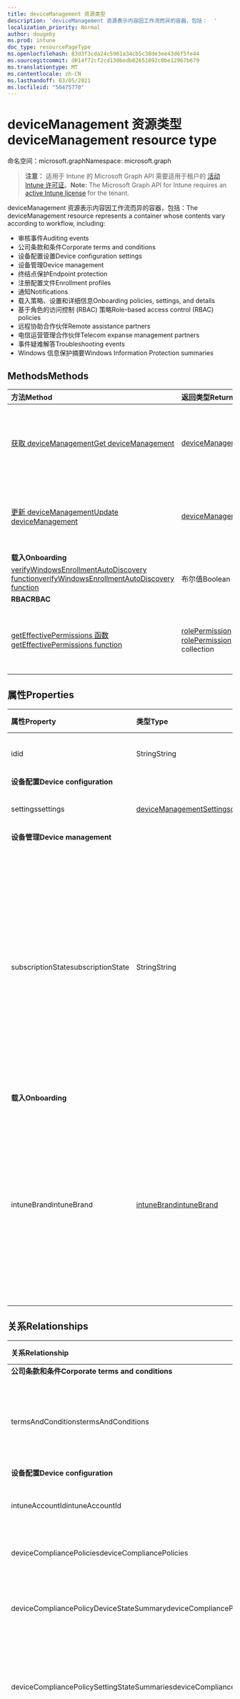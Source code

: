 ```yaml
---
title: deviceManagement 资源类型
description: 'deviceManagement 资源表示内容因工作流而异的容器，包括：  '
localization_priority: Normal
author: dougeby
ms.prod: intune
doc_type: resourcePageType
ms.openlocfilehash: 83d3f3cda24c5961a34cb5c38de3ee43d6f5fe44
ms.sourcegitcommit: d014f72cf2cd130bedb02651092c0be12967b679
ms.translationtype: MT
ms.contentlocale: zh-CN
ms.lasthandoff: 03/05/2021
ms.locfileid: "50475770"
---
```

# <a name="devicemanagement-resource-type"></a><span data-ttu-id="ca703-103">deviceManagement 资源类型</span><span class="sxs-lookup"><span data-stu-id="ca703-103">deviceManagement resource type</span></span>

<span data-ttu-id="ca703-104">命名空间：microsoft.graph</span><span class="sxs-lookup"><span data-stu-id="ca703-104">Namespace: microsoft.graph</span></span>

> <span data-ttu-id="ca703-105">**注意：** 适用于 Intune 的 Microsoft Graph API 需要适用于租户的 [活动 Intune 许可证](https://go.microsoft.com/fwlink/?linkid=839381)。</span><span class="sxs-lookup"><span data-stu-id="ca703-105">**Note:** The Microsoft Graph API for Intune requires an [active Intune license](https://go.microsoft.com/fwlink/?linkid=839381) for the tenant.</span></span>

<span data-ttu-id="ca703-106">deviceManagement 资源表示内容因工作流而异的容器，包括：</span><span class="sxs-lookup"><span data-stu-id="ca703-106">The deviceManagement resource represents a container whose contents vary according to workflow, including:</span></span>  

- <span data-ttu-id="ca703-107">审核事件</span><span class="sxs-lookup"><span data-stu-id="ca703-107">Auditing events</span></span>  
- <span data-ttu-id="ca703-108">公司条款和条件</span><span class="sxs-lookup"><span data-stu-id="ca703-108">Corporate terms and conditions</span></span>   
- <span data-ttu-id="ca703-109">设备配置设置</span><span class="sxs-lookup"><span data-stu-id="ca703-109">Device configuration settings</span></span>  
- <span data-ttu-id="ca703-110">设备管理</span><span class="sxs-lookup"><span data-stu-id="ca703-110">Device management</span></span>  
- <span data-ttu-id="ca703-111">终结点保护</span><span class="sxs-lookup"><span data-stu-id="ca703-111">Endpoint protection</span></span>  
- <span data-ttu-id="ca703-112">注册配置文件</span><span class="sxs-lookup"><span data-stu-id="ca703-112">Enrollment profiles</span></span>  
- <span data-ttu-id="ca703-113">通知</span><span class="sxs-lookup"><span data-stu-id="ca703-113">Notifications</span></span>  
- <span data-ttu-id="ca703-114">载入策略、设置和详细信息</span><span class="sxs-lookup"><span data-stu-id="ca703-114">Onboarding policies, settings, and details</span></span>  
- <span data-ttu-id="ca703-115">基于角色的访问控制 (RBAC) 策略</span><span class="sxs-lookup"><span data-stu-id="ca703-115">Role-based access control (RBAC) policies</span></span>  
- <span data-ttu-id="ca703-116">远程协助合作伙伴</span><span class="sxs-lookup"><span data-stu-id="ca703-116">Remote assistance partners</span></span>  
- <span data-ttu-id="ca703-117">电信运营管理合作伙伴</span><span class="sxs-lookup"><span data-stu-id="ca703-117">Telecom expanse management partners</span></span>  
- <span data-ttu-id="ca703-118">事件疑难解答</span><span class="sxs-lookup"><span data-stu-id="ca703-118">Troubleshooting events</span></span>  
- <span data-ttu-id="ca703-119">Windows 信息保护摘要</span><span class="sxs-lookup"><span data-stu-id="ca703-119">Windows Information Protection summaries</span></span>  

## <a name="methods"></a><span data-ttu-id="ca703-120">Methods</span><span class="sxs-lookup"><span data-stu-id="ca703-120">Methods</span></span>
|<span data-ttu-id="ca703-121">方法</span><span class="sxs-lookup"><span data-stu-id="ca703-121">Method</span></span>|<span data-ttu-id="ca703-122">返回类型</span><span class="sxs-lookup"><span data-stu-id="ca703-122">Return Type</span></span>|<span data-ttu-id="ca703-123">说明</span><span class="sxs-lookup"><span data-stu-id="ca703-123">Description</span></span>|
|:---|:---|:---|
|[<span data-ttu-id="ca703-124">获取 deviceManagement</span><span class="sxs-lookup"><span data-stu-id="ca703-124">Get deviceManagement</span></span>](../api/intune-shared-devicemanagement-get.md)|[<span data-ttu-id="ca703-125">deviceManagement</span><span class="sxs-lookup"><span data-stu-id="ca703-125">deviceManagement</span></span>](../resources/intune-shared-devicemanagement.md)|<span data-ttu-id="ca703-126">读取 [deviceManagement](../resources/intune-shared-devicemanagement.md) 对象的属性和关系。</span><span class="sxs-lookup"><span data-stu-id="ca703-126">Read properties and relationships of the [deviceManagement](../resources/intune-shared-devicemanagement.md) object.</span></span>|
|[<span data-ttu-id="ca703-127">更新 deviceManagement</span><span class="sxs-lookup"><span data-stu-id="ca703-127">Update deviceManagement</span></span>](../api/intune-shared-devicemanagement-update.md)|[<span data-ttu-id="ca703-128">deviceManagement</span><span class="sxs-lookup"><span data-stu-id="ca703-128">deviceManagement</span></span>](../resources/intune-shared-devicemanagement.md)|<span data-ttu-id="ca703-129">更新 [deviceManagement](../resources/intune-shared-devicemanagement.md) 对象的属性。</span><span class="sxs-lookup"><span data-stu-id="ca703-129">Update the properties of a [deviceManagement](../resources/intune-shared-devicemanagement.md) object.</span></span>|
|<span data-ttu-id="ca703-130">**载入**</span><span class="sxs-lookup"><span data-stu-id="ca703-130">**Onboarding**</span></span>|
|[<span data-ttu-id="ca703-131">verifyWindowsEnrollmentAutoDiscovery function</span><span class="sxs-lookup"><span data-stu-id="ca703-131">verifyWindowsEnrollmentAutoDiscovery function</span></span>](../api/intune-shared-devicemanagement-verifywindowsenrollmentautodiscovery.md)|<span data-ttu-id="ca703-132">布尔值</span><span class="sxs-lookup"><span data-stu-id="ca703-132">Boolean</span></span>|<span data-ttu-id="ca703-133">尚未记录</span><span class="sxs-lookup"><span data-stu-id="ca703-133">Not yet documented</span></span>|
|<span data-ttu-id="ca703-134">**RBAC**</span><span class="sxs-lookup"><span data-stu-id="ca703-134">**RBAC**</span></span>|
|[<span data-ttu-id="ca703-135">getEffectivePermissions 函数</span><span class="sxs-lookup"><span data-stu-id="ca703-135">getEffectivePermissions function</span></span>](../api/intune-shared-devicemanagement-geteffectivepermissions.md)|<span data-ttu-id="ca703-136">[rolePermission](../resources/intune-rbac-rolepermission.md) 集合或字符串集合</span><span class="sxs-lookup"><span data-stu-id="ca703-136">[rolePermission](../resources/intune-rbac-rolepermission.md) collection or string collection</span></span>|<span data-ttu-id="ca703-137">检索当前验证的用户的有效权限</span><span class="sxs-lookup"><span data-stu-id="ca703-137">Retrieves the effective permissions of the currently authenticated user</span></span>|

## <a name="properties"></a><span data-ttu-id="ca703-138">属性</span><span class="sxs-lookup"><span data-stu-id="ca703-138">Properties</span></span>
|<span data-ttu-id="ca703-139">属性</span><span class="sxs-lookup"><span data-stu-id="ca703-139">Property</span></span>|<span data-ttu-id="ca703-140">类型</span><span class="sxs-lookup"><span data-stu-id="ca703-140">Type</span></span>|<span data-ttu-id="ca703-141">说明</span><span class="sxs-lookup"><span data-stu-id="ca703-141">Description</span></span>|
|:---|:---|:---|
|<span data-ttu-id="ca703-142">id</span><span class="sxs-lookup"><span data-stu-id="ca703-142">id</span></span>|<span data-ttu-id="ca703-143">String</span><span class="sxs-lookup"><span data-stu-id="ca703-143">String</span></span>|<span data-ttu-id="ca703-144">设备唯一标识符</span><span class="sxs-lookup"><span data-stu-id="ca703-144">Unique Identifier for the device</span></span>|
|<span data-ttu-id="ca703-145">**设备配置**</span><span class="sxs-lookup"><span data-stu-id="ca703-145">**Device configuration**</span></span>|
|<span data-ttu-id="ca703-146">settings</span><span class="sxs-lookup"><span data-stu-id="ca703-146">settings</span></span>|[<span data-ttu-id="ca703-147">deviceManagementSettings</span><span class="sxs-lookup"><span data-stu-id="ca703-147">deviceManagementSettings</span></span>](../resources/intune-deviceconfig-devicemanagementsettings.md)|<span data-ttu-id="ca703-148">帐户级别设置。</span><span class="sxs-lookup"><span data-stu-id="ca703-148">Account level settings.</span></span>|
|<span data-ttu-id="ca703-149">**设备管理**</span><span class="sxs-lookup"><span data-stu-id="ca703-149">**Device management**</span></span>|
|<span data-ttu-id="ca703-150">subscriptionState</span><span class="sxs-lookup"><span data-stu-id="ca703-150">subscriptionState</span></span>|<span data-ttu-id="ca703-151">String</span><span class="sxs-lookup"><span data-stu-id="ca703-151">String</span></span>|<span data-ttu-id="ca703-152">租户移动设备管理订阅状态。</span><span class="sxs-lookup"><span data-stu-id="ca703-152">Tenant mobile device management subscription state.</span></span> <span data-ttu-id="ca703-153">可取值包括：`pending`、`active`、`warning`、`disabled`、`deleted`、`blocked`、`lockedOut`。</span><span class="sxs-lookup"><span data-stu-id="ca703-153">The possible values are: `pending`, `active`, `warning`, `disabled`, `deleted`, `blocked`, `lockedOut`.</span></span>|
|<span data-ttu-id="ca703-154">**载入**</span><span class="sxs-lookup"><span data-stu-id="ca703-154">**Onboarding**</span></span>|
|<span data-ttu-id="ca703-155">intuneBrand</span><span class="sxs-lookup"><span data-stu-id="ca703-155">intuneBrand</span></span>|[<span data-ttu-id="ca703-156">intuneBrand</span><span class="sxs-lookup"><span data-stu-id="ca703-156">intuneBrand</span></span>](../resources/intune-onboarding-intunebrand.md)|<span data-ttu-id="ca703-157">intuneBrand 包含在自定义公司门户应用程序以及最终用户网页版门户的外观时使用的数据。</span><span class="sxs-lookup"><span data-stu-id="ca703-157">intuneBrand contains data which is used in customizing the appearance of the Company Portal applications as well as the end user web portal.</span></span>|

## <a name="relationships"></a><span data-ttu-id="ca703-158">关系</span><span class="sxs-lookup"><span data-stu-id="ca703-158">Relationships</span></span>
|<span data-ttu-id="ca703-159">关系</span><span class="sxs-lookup"><span data-stu-id="ca703-159">Relationship</span></span>|<span data-ttu-id="ca703-160">类型</span><span class="sxs-lookup"><span data-stu-id="ca703-160">Type</span></span>|<span data-ttu-id="ca703-161">说明</span><span class="sxs-lookup"><span data-stu-id="ca703-161">Description</span></span>|
|:---|:---|:---|
|<span data-ttu-id="ca703-162">**公司条款和条件**</span><span class="sxs-lookup"><span data-stu-id="ca703-162">**Corporate terms and conditions**</span></span>|
|<span data-ttu-id="ca703-163">termsAndConditions</span><span class="sxs-lookup"><span data-stu-id="ca703-163">termsAndConditions</span></span>|<span data-ttu-id="ca703-164">[termsAndConditions](../resources/intune-companyterms-termsandconditions.md) 集合</span><span class="sxs-lookup"><span data-stu-id="ca703-164">[termsAndConditions](../resources/intune-companyterms-termsandconditions.md) collection</span></span>|<span data-ttu-id="ca703-165">与公司的设备管理关联的条款和条件。</span><span class="sxs-lookup"><span data-stu-id="ca703-165">The terms and conditions associated with device management of the company.</span></span>|
|<span data-ttu-id="ca703-166">**设备配置**</span><span class="sxs-lookup"><span data-stu-id="ca703-166">**Device configuration**</span></span>|
|<span data-ttu-id="ca703-167">intuneAccountId</span><span class="sxs-lookup"><span data-stu-id="ca703-167">intuneAccountId</span></span>|<span data-ttu-id="ca703-168">Guid</span><span class="sxs-lookup"><span data-stu-id="ca703-168">Guid</span></span>|<span data-ttu-id="ca703-169">给定租户的 Intune 帐户 ID。</span><span class="sxs-lookup"><span data-stu-id="ca703-169">Intune Account ID for given tenant.</span></span>|
|<span data-ttu-id="ca703-170">deviceCompliancePolicies</span><span class="sxs-lookup"><span data-stu-id="ca703-170">deviceCompliancePolicies</span></span>|<span data-ttu-id="ca703-171">[deviceCompliancePolicy](../resources/intune-deviceconfig-devicecompliancepolicy.md) 集合</span><span class="sxs-lookup"><span data-stu-id="ca703-171">[deviceCompliancePolicy](../resources/intune-deviceconfig-devicecompliancepolicy.md) collection</span></span>|<span data-ttu-id="ca703-172">设备符合性策略。</span><span class="sxs-lookup"><span data-stu-id="ca703-172">The device compliance policies.</span></span>|
|<span data-ttu-id="ca703-173">deviceCompliancePolicyDeviceStateSummary</span><span class="sxs-lookup"><span data-stu-id="ca703-173">deviceCompliancePolicyDeviceStateSummary</span></span>|[<span data-ttu-id="ca703-174">deviceCompliancePolicyDeviceStateSummary</span><span class="sxs-lookup"><span data-stu-id="ca703-174">deviceCompliancePolicyDeviceStateSummary</span></span>](../resources/intune-deviceconfig-devicecompliancepolicydevicestatesummary.md)|<span data-ttu-id="ca703-175">此帐户的设备符合性状态摘要。</span><span class="sxs-lookup"><span data-stu-id="ca703-175">The device compliance state summary for this account.</span></span>|
|<span data-ttu-id="ca703-176">deviceCompliancePolicySettingStateSummaries</span><span class="sxs-lookup"><span data-stu-id="ca703-176">deviceCompliancePolicySettingStateSummaries</span></span>|<span data-ttu-id="ca703-177">[deviceCompliancePolicySettingStateSummary](../resources/intune-deviceconfig-devicecompliancepolicysettingstatesummary.md) 集合</span><span class="sxs-lookup"><span data-stu-id="ca703-177">[deviceCompliancePolicySettingStateSummary](../resources/intune-deviceconfig-devicecompliancepolicysettingstatesummary.md) collection</span></span>|<span data-ttu-id="ca703-178">此帐户的符合性设置的摘要状态。</span><span class="sxs-lookup"><span data-stu-id="ca703-178">The summary states of compliance policy settings for this account.</span></span>|
|<span data-ttu-id="ca703-179">deviceConfigurationDeviceStateSummaries</span><span class="sxs-lookup"><span data-stu-id="ca703-179">deviceConfigurationDeviceStateSummaries</span></span>|[<span data-ttu-id="ca703-180">deviceConfigurationDeviceStateSummary</span><span class="sxs-lookup"><span data-stu-id="ca703-180">deviceConfigurationDeviceStateSummary</span></span>](../resources/intune-deviceconfig-deviceconfigurationdevicestatesummary.md)|<span data-ttu-id="ca703-181">此帐户的设备配置设备状态摘要。</span><span class="sxs-lookup"><span data-stu-id="ca703-181">The device configuration device state summary for this account.</span></span>|
|<span data-ttu-id="ca703-182">deviceConfigurations</span><span class="sxs-lookup"><span data-stu-id="ca703-182">deviceConfigurations</span></span>|<span data-ttu-id="ca703-183">[deviceConfiguration](../resources/intune-deviceconfig-deviceconfiguration.md) 集合</span><span class="sxs-lookup"><span data-stu-id="ca703-183">[deviceConfiguration](../resources/intune-deviceconfig-deviceconfiguration.md) collection</span></span>|<span data-ttu-id="ca703-184">设备配置。</span><span class="sxs-lookup"><span data-stu-id="ca703-184">The device configurations.</span></span>|
|<span data-ttu-id="ca703-185">iosUpdateStatuses</span><span class="sxs-lookup"><span data-stu-id="ca703-185">iosUpdateStatuses</span></span>|<span data-ttu-id="ca703-186">[iosUpdateDeviceStatus](../resources/intune-deviceconfig-iosupdatedevicestatus.md) 集合</span><span class="sxs-lookup"><span data-stu-id="ca703-186">[iosUpdateDeviceStatus](../resources/intune-deviceconfig-iosupdatedevicestatus.md) collection</span></span>|<span data-ttu-id="ca703-187">此帐户的 IOS 软件更新安装状态。</span><span class="sxs-lookup"><span data-stu-id="ca703-187">The IOS software update installation statuses for this account.</span></span>|
|<span data-ttu-id="ca703-188">softwareUpdateStatusSummary</span><span class="sxs-lookup"><span data-stu-id="ca703-188">softwareUpdateStatusSummary</span></span>|[<span data-ttu-id="ca703-189">softwareUpdateStatusSummary</span><span class="sxs-lookup"><span data-stu-id="ca703-189">softwareUpdateStatusSummary</span></span>](../resources/intune-deviceconfig-softwareupdatestatussummary.md)|<span data-ttu-id="ca703-190">软件更新状态摘要。</span><span class="sxs-lookup"><span data-stu-id="ca703-190">The software update status summary.</span></span>|
|<span data-ttu-id="ca703-191">**设备管理**</span><span class="sxs-lookup"><span data-stu-id="ca703-191">**Device management**</span></span>|
|<span data-ttu-id="ca703-192">applePushNotificationCertificate</span><span class="sxs-lookup"><span data-stu-id="ca703-192">applePushNotificationCertificate</span></span>|[<span data-ttu-id="ca703-193">applePushNotificationCertificate</span><span class="sxs-lookup"><span data-stu-id="ca703-193">applePushNotificationCertificate</span></span>](../resources/intune-devices-applepushnotificationcertificate.md)|<span data-ttu-id="ca703-194">Apple 推送通知证书。</span><span class="sxs-lookup"><span data-stu-id="ca703-194">Apple push notification certificate.</span></span>|
|<span data-ttu-id="ca703-195">detectedApps</span><span class="sxs-lookup"><span data-stu-id="ca703-195">detectedApps</span></span>|<span data-ttu-id="ca703-196">[detectedApp](../resources/intune-devices-detectedapp.md) 集合</span><span class="sxs-lookup"><span data-stu-id="ca703-196">[detectedApp](../resources/intune-devices-detectedapp.md) collection</span></span>|<span data-ttu-id="ca703-197">检测到与设备关联的应用的列表。</span><span class="sxs-lookup"><span data-stu-id="ca703-197">The list of detected apps associated with a device.</span></span>|
|<span data-ttu-id="ca703-198">managedDeviceOverview</span><span class="sxs-lookup"><span data-stu-id="ca703-198">managedDeviceOverview</span></span>|[<span data-ttu-id="ca703-199">managedDeviceOverview</span><span class="sxs-lookup"><span data-stu-id="ca703-199">managedDeviceOverview</span></span>](../resources/intune-devices-manageddeviceoverview.md)|<span data-ttu-id="ca703-200">设备概述</span><span class="sxs-lookup"><span data-stu-id="ca703-200">Device overview</span></span>|
|<span data-ttu-id="ca703-201">managedDevices</span><span class="sxs-lookup"><span data-stu-id="ca703-201">managedDevices</span></span>|<span data-ttu-id="ca703-202">[managedDevice](../resources/intune-devices-manageddevice.md) 集合</span><span class="sxs-lookup"><span data-stu-id="ca703-202">[managedDevice](../resources/intune-devices-manageddevice.md) collection</span></span>|<span data-ttu-id="ca703-203">托管设备列表。</span><span class="sxs-lookup"><span data-stu-id="ca703-203">The list of managed devices.</span></span>|
|<span data-ttu-id="ca703-204">**通知**</span><span class="sxs-lookup"><span data-stu-id="ca703-204">**Notifications**</span></span>|
|<span data-ttu-id="ca703-205">notificationMessageTemplates</span><span class="sxs-lookup"><span data-stu-id="ca703-205">notificationMessageTemplates</span></span>|<span data-ttu-id="ca703-206">[notificationMessageTemplate](../resources/intune-notification-notificationmessagetemplate.md) 集合</span><span class="sxs-lookup"><span data-stu-id="ca703-206">[notificationMessageTemplate](../resources/intune-notification-notificationmessagetemplate.md) collection</span></span>|<span data-ttu-id="ca703-207">通知消息模板。</span><span class="sxs-lookup"><span data-stu-id="ca703-207">The Notification Message Templates.</span></span>|
|<span data-ttu-id="ca703-208">**载入**</span><span class="sxs-lookup"><span data-stu-id="ca703-208">**Onboarding**</span></span>|
|<span data-ttu-id="ca703-209">conditionalAccessSettings</span><span class="sxs-lookup"><span data-stu-id="ca703-209">conditionalAccessSettings</span></span>|[<span data-ttu-id="ca703-210">onPremisesConditionalAccessSettings</span><span class="sxs-lookup"><span data-stu-id="ca703-210">onPremisesConditionalAccessSettings</span></span>](../resources/intune-onboarding-onpremisesconditionalaccesssettings.md)|<span data-ttu-id="ca703-211">Exchange 本地条件访问设置。</span><span class="sxs-lookup"><span data-stu-id="ca703-211">The Exchange on premises conditional access settings.</span></span> <span data-ttu-id="ca703-212">本地条件访问需要设备注册并符合邮件访问要求</span><span class="sxs-lookup"><span data-stu-id="ca703-212">On premises conditional access will require devices to be both enrolled and compliant for mail access</span></span>|
|<span data-ttu-id="ca703-213">deviceCategories</span><span class="sxs-lookup"><span data-stu-id="ca703-213">deviceCategories</span></span>|<span data-ttu-id="ca703-214">[deviceCategory](../resources/intune-shared-devicecategory.md) 集合</span><span class="sxs-lookup"><span data-stu-id="ca703-214">[deviceCategory](../resources/intune-shared-devicecategory.md) collection</span></span>|<span data-ttu-id="ca703-215">租户的设备类别列表。</span><span class="sxs-lookup"><span data-stu-id="ca703-215">The list of device categories with the tenant.</span></span>|
|<span data-ttu-id="ca703-216">deviceEnrollmentConfigurations</span><span class="sxs-lookup"><span data-stu-id="ca703-216">deviceEnrollmentConfigurations</span></span>|<span data-ttu-id="ca703-217">[deviceEnrollmentConfiguration](../resources/intune-onboarding-deviceenrollmentconfiguration.md) 集合</span><span class="sxs-lookup"><span data-stu-id="ca703-217">[deviceEnrollmentConfiguration](../resources/intune-onboarding-deviceenrollmentconfiguration.md) collection</span></span>|<span data-ttu-id="ca703-218">设备注册配置列表</span><span class="sxs-lookup"><span data-stu-id="ca703-218">The list of device enrollment configurations</span></span>|
|<span data-ttu-id="ca703-219">deviceManagementPartners</span><span class="sxs-lookup"><span data-stu-id="ca703-219">deviceManagementPartners</span></span>|<span data-ttu-id="ca703-220">[deviceManagementPartner](../resources/intune-onboarding-devicemanagementpartner.md) 集合</span><span class="sxs-lookup"><span data-stu-id="ca703-220">[deviceManagementPartner](../resources/intune-onboarding-devicemanagementpartner.md) collection</span></span>|<span data-ttu-id="ca703-221">由租户配置的设备管理合作伙伴列表。</span><span class="sxs-lookup"><span data-stu-id="ca703-221">The list of Device Management Partners configured by the tenant.</span></span>|
|<span data-ttu-id="ca703-222">complianceManagementPartners</span><span class="sxs-lookup"><span data-stu-id="ca703-222">complianceManagementPartners</span></span>|<span data-ttu-id="ca703-223">[complianceManagementPartner](../resources/intune-onboarding-compliancemanagementpartner.md) 集合</span><span class="sxs-lookup"><span data-stu-id="ca703-223">[complianceManagementPartner](../resources/intune-onboarding-compliancemanagementpartner.md) collection</span></span>|<span data-ttu-id="ca703-224">租户配置的合规性管理合作伙伴列表。</span><span class="sxs-lookup"><span data-stu-id="ca703-224">The list of Compliance Management Partners configured by the tenant.</span></span>|
|<span data-ttu-id="ca703-225">exchangeConnectors</span><span class="sxs-lookup"><span data-stu-id="ca703-225">exchangeConnectors</span></span>|<span data-ttu-id="ca703-226">[deviceManagementExchangeConnector](../resources/intune-onboarding-devicemanagementexchangeconnector.md) 集合</span><span class="sxs-lookup"><span data-stu-id="ca703-226">[deviceManagementExchangeConnector](../resources/intune-onboarding-devicemanagementexchangeconnector.md) collection</span></span>|<span data-ttu-id="ca703-227">由租户配置的 Exchange 连接器列表。</span><span class="sxs-lookup"><span data-stu-id="ca703-227">The list of Exchange Connectors configured by the tenant.</span></span>|
|<span data-ttu-id="ca703-228">mobileThreatDefenseConnectors</span><span class="sxs-lookup"><span data-stu-id="ca703-228">mobileThreatDefenseConnectors</span></span>|<span data-ttu-id="ca703-229">[mobileThreatDefenseConnector](../resources/intune-onboarding-mobilethreatdefenseconnector.md) 集合</span><span class="sxs-lookup"><span data-stu-id="ca703-229">[mobileThreatDefenseConnector](../resources/intune-onboarding-mobilethreatdefenseconnector.md) collection</span></span>|<span data-ttu-id="ca703-230">由租户配置的移动威胁防护连接器列表。</span><span class="sxs-lookup"><span data-stu-id="ca703-230">The list of Mobile threat Defense connectors configured by the tenant.</span></span>|
|<span data-ttu-id="ca703-231">**RBAC**</span><span class="sxs-lookup"><span data-stu-id="ca703-231">**RBAC**</span></span>|
|<span data-ttu-id="ca703-232">resourceOperations</span><span class="sxs-lookup"><span data-stu-id="ca703-232">resourceOperations</span></span>|<span data-ttu-id="ca703-233">[resourceOperation](../resources/intune-rbac-resourceoperation.md) 集合</span><span class="sxs-lookup"><span data-stu-id="ca703-233">[resourceOperation](../resources/intune-rbac-resourceoperation.md) collection</span></span>|<span data-ttu-id="ca703-234">资源操作。</span><span class="sxs-lookup"><span data-stu-id="ca703-234">The Resource Operations.</span></span>|
|<span data-ttu-id="ca703-235">roleAssignments</span><span class="sxs-lookup"><span data-stu-id="ca703-235">roleAssignments</span></span>|<span data-ttu-id="ca703-236">[deviceAndAppManagementRoleAssignment](../resources/intune-rbac-deviceandappmanagementroleassignment.md) 集合</span><span class="sxs-lookup"><span data-stu-id="ca703-236">[deviceAndAppManagementRoleAssignment](../resources/intune-rbac-deviceandappmanagementroleassignment.md) collection</span></span>|<span data-ttu-id="ca703-237">角色分配。</span><span class="sxs-lookup"><span data-stu-id="ca703-237">The Role Assignments.</span></span>|
|<span data-ttu-id="ca703-238">roleDefinitions</span><span class="sxs-lookup"><span data-stu-id="ca703-238">roleDefinitions</span></span>|<span data-ttu-id="ca703-239">[roleDefinition](../resources/intune-rbac-roledefinition.md) 集合</span><span class="sxs-lookup"><span data-stu-id="ca703-239">[roleDefinition](../resources/intune-rbac-roledefinition.md) collection</span></span>|<span data-ttu-id="ca703-240">角色定义。</span><span class="sxs-lookup"><span data-stu-id="ca703-240">The Role Definitions.</span></span>|
|<span data-ttu-id="ca703-241">**远程协助**</span><span class="sxs-lookup"><span data-stu-id="ca703-241">**Remote assistance**</span></span>|
|<span data-ttu-id="ca703-242">remoteAssistancePartners</span><span class="sxs-lookup"><span data-stu-id="ca703-242">remoteAssistancePartners</span></span>|<span data-ttu-id="ca703-243">[remoteAssistancePartner](../resources/intune-remoteassistance-remoteassistancepartner.md) 集合</span><span class="sxs-lookup"><span data-stu-id="ca703-243">[remoteAssistancePartner](../resources/intune-remoteassistance-remoteassistancepartner.md) collection</span></span>|<span data-ttu-id="ca703-244">远程帮助合作伙伴。</span><span class="sxs-lookup"><span data-stu-id="ca703-244">The remote assist partners.</span></span>|
|<span data-ttu-id="ca703-245">**电信费用管理**</span><span class="sxs-lookup"><span data-stu-id="ca703-245">**Telecom expense management**</span></span>|
|<span data-ttu-id="ca703-246">telecomExpenseManagementPartners</span><span class="sxs-lookup"><span data-stu-id="ca703-246">telecomExpenseManagementPartners</span></span>|<span data-ttu-id="ca703-247">[telecomExpenseManagementPartner](../resources/intune-tem-telecomexpensemanagementpartner.md) 集合</span><span class="sxs-lookup"><span data-stu-id="ca703-247">[telecomExpenseManagementPartner](../resources/intune-tem-telecomexpensemanagementpartner.md) collection</span></span>|<span data-ttu-id="ca703-248">电信费用管理合作伙伴。</span><span class="sxs-lookup"><span data-stu-id="ca703-248">The telecom expense management partners.</span></span>|
|<span data-ttu-id="ca703-249">**疑难解答**</span><span class="sxs-lookup"><span data-stu-id="ca703-249">**Troubleshooting**</span></span>|
|<span data-ttu-id="ca703-250">troubleshootingEvents</span><span class="sxs-lookup"><span data-stu-id="ca703-250">troubleshootingEvents</span></span>|<span data-ttu-id="ca703-251">[deviceManagementTroubleshootingEvent](../resources/intune-troubleshooting-devicemanagementtroubleshootingevent.md) 集合</span><span class="sxs-lookup"><span data-stu-id="ca703-251">[deviceManagementTroubleshootingEvent](../resources/intune-troubleshooting-devicemanagementtroubleshootingevent.md) collection</span></span>|<span data-ttu-id="ca703-252">租户的故障排除事件列表。</span><span class="sxs-lookup"><span data-stu-id="ca703-252">The list of troubleshooting events for the tenant.</span></span>|
|<span data-ttu-id="ca703-253">**Windows 信息保护**</span><span class="sxs-lookup"><span data-stu-id="ca703-253">**Windows Information Protection**</span></span>|
|<span data-ttu-id="ca703-254">windowsInformationProtectionAppLearningSummaries</span><span class="sxs-lookup"><span data-stu-id="ca703-254">windowsInformationProtectionAppLearningSummaries</span></span>|<span data-ttu-id="ca703-255">[windowsInformationProtectionAppLearningSummary](../resources/intune-wip-windowsinformationprotectionapplearningsummary.md) 集合</span><span class="sxs-lookup"><span data-stu-id="ca703-255">[windowsInformationProtectionAppLearningSummary](../resources/intune-wip-windowsinformationprotectionapplearningsummary.md) collection</span></span>|<span data-ttu-id="ca703-256">Windows 信息保护应用学习摘要。</span><span class="sxs-lookup"><span data-stu-id="ca703-256">The windows information protection app learning summaries.</span></span>|
|<span data-ttu-id="ca703-257">windowsInformationProtectionNetworkLearningSummaries</span><span class="sxs-lookup"><span data-stu-id="ca703-257">windowsInformationProtectionNetworkLearningSummaries</span></span>|<span data-ttu-id="ca703-258">[windowsInformationProtectionNetworkLearningSummary](../resources/intune-wip-windowsinformationprotectionnetworklearningsummary.md) 集合</span><span class="sxs-lookup"><span data-stu-id="ca703-258">[windowsInformationProtectionNetworkLearningSummary](../resources/intune-wip-windowsinformationprotectionnetworklearningsummary.md) collection</span></span>|<span data-ttu-id="ca703-259">Windows 信息保护网络学习摘要。</span><span class="sxs-lookup"><span data-stu-id="ca703-259">The windows information protection network learning summaries.</span></span>|


## <a name="json-representation"></a><span data-ttu-id="ca703-260">JSON 表示形式</span><span class="sxs-lookup"><span data-stu-id="ca703-260">JSON Representation</span></span>
<span data-ttu-id="ca703-261">下面是资源的 JSON 表示形式。</span><span class="sxs-lookup"><span data-stu-id="ca703-261">Here is a JSON representation of the resource.</span></span>
<!-- {
  "blockType": "resource",
  "keyProperty": "id",
  "baseType": "microsoft.graph.entity",
  "@odata.type": "microsoft.graph.deviceManagement"
}
-->
``` json
{
  "@odata.type": "#microsoft.graph.deviceManagement",
  "id": "String (identifier)",
  "intuneBrand": {"@odata.type": "microsoft.graph.intuneBrand"},
  "subscriptionState": "String",
  "settings": {"@odata.type": "microsoft.graph.deviceManagementSettings"}
}
```










